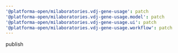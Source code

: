 ```yaml
---
'@platforma-open/milaboratories.vdj-gene-usage': patch
'@platforma-open/milaboratories.vdj-gene-usage.model': patch
'@platforma-open/milaboratories.vdj-gene-usage.ui': patch
'@platforma-open/milaboratories.vdj-gene-usage.workflow': patch
---
```


publish
